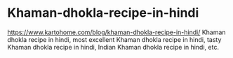 # Khaman-dhokla-recipe-in-hindi
https://www.kartohome.com/blog/khaman-dhokla-recipe-in-hindi/ Khaman dhokla recipe in hindi, most excellent Khaman dhokla recipe in hindi, tasty Khaman dhokla recipe in hindi, Indian Khaman dhokla recipe in hindi, etc.
